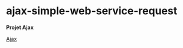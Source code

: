 # ajax-simple-web-service-request

 **Projet Ajax**

[Ajax](https://lynnfoy.github.io/Ajax-simple-web-service-request/)
